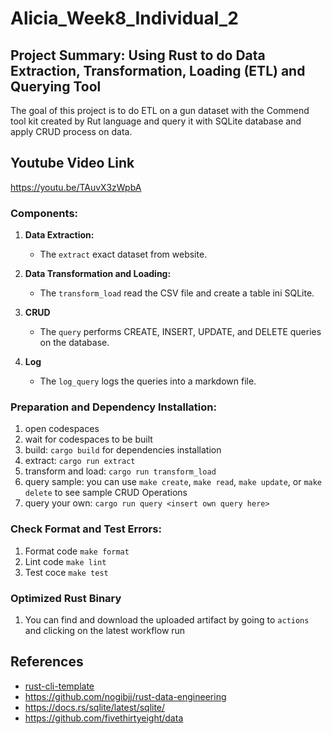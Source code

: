 # Alicia_Week8_Individual_2
## Project Summary: Using Rust to do Data Extraction, Transformation, Loading (ETL) and Querying Tool

The goal of this project is to do ETL on a gun dataset with the Commend tool kit created by Rut language and query it with SQLite database and apply CRUD process on data.

## Youtube Video Link 

https://youtu.be/TAuvX3zWpbA

### Components:

1. **Data Extraction:**
   - The `extract` exact dataset from website.

2. **Data Transformation and Loading:**
   - The `transform_load` read the CSV file and create a table ini SQLite.

3. **CRUD**
   - The `query` performs CREATE, INSERT, UPDATE, and DELETE queries on the database. 

4. **Log**
   - The `log_query` logs the queries into a markdown file.

### Preparation and Dependency Installation: 
1. open codespaces 
2. wait for codespaces to be built 
3. build: `cargo build` for dependencies installation
4. extract: `cargo run extract`
5. transform and load: `cargo run transform_load`
6. query sample: you can use `make create`, `make read`, `make update`, or `make delete` to see sample CRUD Operations
7. query your own: `cargo run query <insert own query here>`

### Check Format and Test Errors: 
1. Format code `make format`
2. Lint code `make lint`
3. Test coce `make test`

### Optimized Rust Binary
1. You can find and download the uploaded artifact by going to `actions` and clicking on the latest workflow run


## References
* [rust-cli-template](https://github.com/kbknapp/rust-cli-template)
* https://github.com/nogibjj/rust-data-engineering
* https://docs.rs/sqlite/latest/sqlite/
* https://github.com/fivethirtyeight/data
